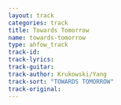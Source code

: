 ```yaml
---
layout: track
categories: track
title: Towards Tomorrow
name: towards-tomorrow
type: ahfow_track
track-id: 
track-lyrics: 
track-guitar: 
track-author: Krukowski/Yang
track-sort: "TOWARDS TOMORROW"
track-original: 
---
```


